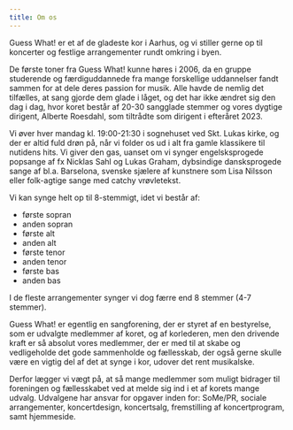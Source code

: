 ```yaml
---
title: Om os
---
```


Guess What! er et af de gladeste kor i Aarhus, og vi stiller gerne op til koncerter og festlige arrangementer rundt omkring i byen.

De første toner fra Guess What! kunne høres i  2006, da en gruppe studerende og færdiguddannede fra mange forskellige uddannelser  fandt sammen for at dele deres passion for musik. Alle havde de nemlig det tilfælles, at sang gjorde dem glade i låget, og det har ikke ændret sig den dag i dag, hvor koret består af 20-30 sangglade stemmer og vores dygtige dirigent, Alberte Roesdahl, som tiltrådte som dirigent i efteråret 2023.

Vi øver hver mandag kl. 19:00-21:30 i sognehuset ved Skt. Lukas kirke, og der er altid fuld drøn på, når vi folder os ud i alt fra gamle klassikere til nutidens hits. Vi giver den gas, uanset om vi synger engelsksprogede popsange af fx Nicklas Sahl og Lukas Graham, dybsindige dansksprogede sange af bl.a. Barselona, svenske sjælere af kunstnere som Lisa Nilsson eller folk-agtige sange med catchy vrøvletekst.

Vi kan synge helt op til 8-stemmigt, idet vi består af:

* første sopran
* anden sopran
* første alt
* anden alt
* første tenor
* anden tenor
* første bas
* anden bas

I de fleste arrangementer synger vi dog færre end 8 stemmer (4-7 stemmer).

Guess What! er egentlig en sangforening, der er styret af en bestyrelse, som er udvalgte medlemmer af koret, og af korlederen, men den drivende kraft er så absolut vores medlemmer, der er med til at skabe og vedligeholde det gode sammenholde og fællesskab, der også gerne skulle være en vigtig del af det at synge i kor, udover det rent musikalske.

Derfor lægger vi vægt på, at så mange medlemmer som muligt bidrager til foreningen og fællesskabet ved at melde sig ind i et af korets mange udvalg. Udvalgene har ansvar for opgaver inden for: SoMe/PR, sociale arrangementer, koncertdesign, koncertsalg, fremstilling af koncertprogram, samt hjemmeside.
